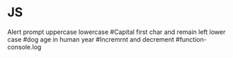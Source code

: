 # JS
Alert
prompt
uppercase
lowercase
#Capital first char and remain left lower case
#dog age in human year
#Incremrnt and decrement
#function-console.log
